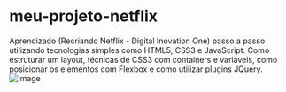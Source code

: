 # meu-projeto-netflix
Aprendizado (Recriando Netflix - Digital Inovation One) passo a passo utilizando tecnologias simples como HTML5, CSS3 e JavaScript. 
Como estruturar um layout, técnicas de CSS3 com containers e variáveis, como posicionar os elementos com Flexbox e como utilizar plugins JQuery.
![image](https://user-images.githubusercontent.com/73072383/142455421-f148b83c-33a3-4ca4-a9ca-aca13b2cd826.png)

